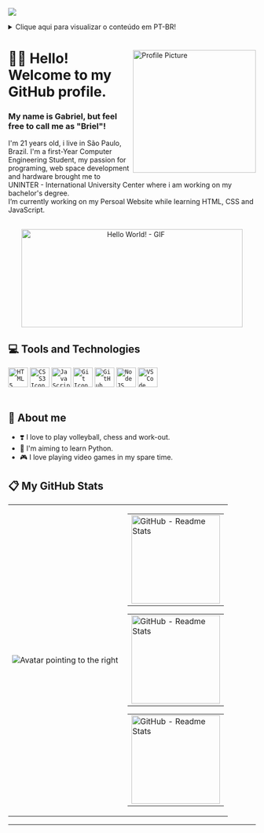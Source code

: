 ![](https://komarev.com/ghpvc/?username=gnsbriellh&style=for-the-badge&label=PROFILE+VIEWS+|+VISUALIZAÇÕES)
<!-- PT-BR -->
<details>
    <summary>Clique aqui para visualizar o conteúdo em PT-BR!</summary>
    <h1>Opa, a tradução será logo implementada!</h1>
</details>

<!-- ENGLISH -->
<div align="left">
    <img src="https://avatars.githubusercontent.com/u/106001507?v=4" alt="Profile Picture" title="Avatar" align="right" width="250px">
    <h1>👋🏽 Hello! Welcome to my GitHub profile.</h1>
    <h3>My name is Gabriel, but feel free to call me as "Briel"!</h3>
    <p>I'm 21 years old, i live in São Paulo, Brazil. I'm a first-Year Computer Engineering Student, my passion for programing, web space development and hardware brought me to UNINTER - International University Center where i am working on my bachelor's degree.<br>I’m currently working on my Persoal Website while learning HTML, CSS and JavaScript.</p>
</div>

<div align="center">
    <br>
    <img src="https://i.ibb.co/m8fM1b1/output-onlinegiftools.gif" alt="Hello World! - GIF" title="Hello World - Gif" width="450" height="200">
</div>

<div>
    <h2>💻 Tools and Technologies</h2>
    <code><img src="https://cdn.jsdelivr.net/gh/devicons/devicon/icons/html5/html5-original.svg" alt="HTML5 Icon" title="HTML5" width="40" height="40"></code>
    <code><img src="https://cdn.jsdelivr.net/gh/devicons/devicon/icons/css3/css3-original.svg" alt="CSS3 Icon" title="CSS3" width="40" height="40"></code>
    <code><img src="https://cdn.jsdelivr.net/gh/devicons/devicon/icons/javascript/javascript-original.svg" alt="JavaScript Icon" title="JavaScript" width="40" height="40"></code>
    <code><img src="https://cdn.jsdelivr.net/gh/devicons/devicon/icons/git/git-original.svg" alt="Git Icon" title="Git" width="40" height="40"></code>
    <code><img src="https://cdn.jsdelivr.net/gh/devicons/devicon/icons/github/github-original.svg" alt="GitHub Icon" title="GitHub" width="40" height="40"></code>
    <code><img src="https://cdn.jsdelivr.net/gh/devicons/devicon/icons/nodejs/nodejs-original.svg" alt="NodeJS Icon" title="NodeJS" width="40" height="40"></code>
    <code><img src="https://cdn.jsdelivr.net/gh/devicons/devicon/icons/vscode/vscode-original.svg" alt="VSCode Icon" title="VSCode" width="40" height="40"></code>
    <br><br>
</div>

<div>
    <h2>👀 About me</h2>
    <ul>
        <li>❣️ I love to play volleyball, chess and work-out.</li>
        <li>🎯 I'm aiming to learn Python.</li>
        <li>🎮 I love playing video games in my spare time.</li>
    </ul>
</div>

<div>
    <h2>📋 My GitHub Stats</h2>
    <table>
        <tr>
            <td><img src="https://i.ibb.co/wQnqk32/fullbody-pointing-fococlipping-standard.png" alt="Avatar pointing to the right" title="Avatar" align="left"></td>
            <td>
                <table><tr><td><img src="https://github-readme-stats.vercel.app/api?username=gnsbriellh&show_icons=true&theme=dracula&include_all_commits=true&count_private=true&hide_border=true" alt="GitHub - Readme Stats" title="GitHub Stats" height="180em"></td></tr></table>
                <table><tr><td><img src="http://github-readme-streak-stats.herokuapp.com?user=gnsbriellh&theme=dracula&hide_border=true" alt="GitHub - Readme Stats" title="Contributions" height="180em"></td></tr></table>
                <table><tr><td><img src="https://github-readme-stats.vercel.app/api/top-langs/?username=gnsbriellh&layout=compact&langs_count=7&theme=dracula&hide_border=true&card_width=242" alt="GitHub - Readme Stats" title="Most Used Languages" height="180em"></td></tr></table>
            </td>
        </tr>
    </table>
    <hr>
</div>
